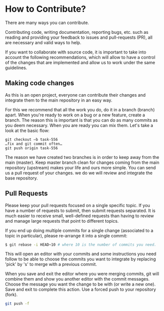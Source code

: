 # How to Contribute?

There are many ways you can contribute.

Contributing code, writing documentation, reporting bugs, etc.
such as reading and providing your feedback to issues and pull-requests (PR),
all are necessary and valid ways to help.

If you want to collaborate with source code, it is important to take into account the
following recommendations, which will allow to have a control of the changes that
are implemented and allow us to work under the same guidelines.

## Making code changes

As this is an open project, everyone can contribute their changes and
integrate them to the main repository in an easy way.

For this we recommend that all the work you do, do it in a branch
(branch) apart. When you're ready to work on a bug or a new
feature, create a branch. The reason this is important is
that you can do as many commits as you deem necessary. When you are ready
you can mix them. Let's take a look at the basic flow:

    git checkout –b task-556
    …fix and git commit often…
    git push origin task-556

The reason we have created two branches is in order to keep
away from the main (master). Keep master branch clean for changes
coming from the main repository (upstream) makes your life and ours more
simple. You can send us a pull request of your changes. we do
we will review and integrate the base repository.

## Pull Requests

Please keep your pull requests focused on a single specific topic.
If you have a number of requests to submit, then submit requests
separated. It is much easier to receive small, well-defined requests than
having to review and manage large requests that point to different
topics.

If you end up doing multiple commits for a single change (associated to a topic
in particular), please re-arrange it into a single commit:

```sh
$ git rebase -i HEAD~10 # where 10 is the number of commits you need.
```

This will open an editor with your commits and some instructions you need
follow to be able to choose the commits you want to integrate by replacing 'pick'
by 's' to merge with a previous commit.

When you save and exit the editor where you were merging commits, git
will combine them and show you another editor with the commit messages. Choose the
message you want the change to be with (or write a new one).
Save and exit to complete this action. Use a forced push to
your repository (fork).

```sh
git push -f
```